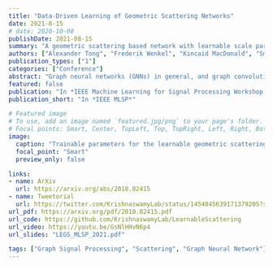 ```yaml
---
title: "Data-Driven Learning of Geometric Scattering Networks"
date: 2021-8-15
# date: 2020-10-08
publishDate: 2021-08-15
summary: "A geometric scattering based network with learnable scale parameters"
authors: ["Alexander Tong", "Frederik Wenkel", "Kincaid MacDonald", "Smita Krishnaswamy", "Guy Wolf"]
publication_types: ["1"]
categories: ["Conference"]
abstract: "Graph neural networks (GNNs) in general, and graph convolutional networks (GCN) in particular, often rely on low-pass graph filters to incorporate geometric information in the form of local smoothness over neighboring nodes. While this approach performs well on a surprising number of standard benchmarks, the efficacy of such models does not translate consistently to more complex domains, such as graph data in the biochemistry domain. We argue that these more complex domains require priors that encourage learning of band-pass and high-pass features rather than oversmoothed signals of standard GCN architectures. Here, we propose an alternative GNN architecture, based on a relaxation of recently proposed geometric scattering transforms, which consists of a cascade of graph wavelet filters. Our learned geometric scattering (LEGS) architecture adaptively tunes these wavelets and their scales to encourage band-pass features to emerge in learned representations. This results in a simplified GNN with significantly fewer learned parameters compared to competing methods. We demonstrate the predictive performance of our method on several biochemistry graph classification benchmarks, as well as the descriptive quality of its learned features in biochemical graph data exploration tasks. Our results show that the proposed LEGS network matches or outperforms popular GNNs, as well as the original geometric scattering construction, while also retaining certain mathematical properties of its handcrafted (nonlearned) design."
featured: false
publication: "In *IEEE Machine Learning for Signal Processing Workshop 2021*"
publication_short: "In *IEEE MLSP*"

# Featured image
# To use, add an image named `featured.jpg/png` to your page's folder.
# Focal points: Smart, Center, TopLeft, Top, TopRight, Left, Right, BottomLeft, Bottom, BottomRight.
image:
  caption: "Trainable parameters for the learnable geometric scattering network"
  focal_point: "Smart"
  preview_only: false

links:
- name: ArXiv
  url: https://arxiv.org/abs/2010.02415
- name: Tweetorial
  url: https://twitter.com/KrishnaswamyLab/status/1454845639171379205?s=20&t=sxgkKOqRneKIf3AmEpJJBA
url_pdf: https://arxiv.org/pdf/2010.02415.pdf
url_code: https://github.com/KrishnaswamyLab/LearnableScattering
url_video: https://youtu.be/GsNlHHvN6p4
url_slides: "LEGS_MLSP_2021.pdf"

tags: ["Graph Signal Processing", "Scattering", "Graph Neural Network"]
---
```


